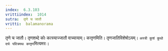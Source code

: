 ```yaml
---
index:  6.3.103
vrittiindex:  1014
sutra:  तृणे च जातौ
vritti:  balamanorama 
---
```


तृणे च जातौ। तृणशब्दे कोः कत्स्याज्जातौ वाच्यायाम्। कत्तृणमिति। तृणजातिविशेषोऽयम्। `अस्त्री कुशं कुथो दर्भः पवित्रमथः कत्तृण`मित्यमरः।


